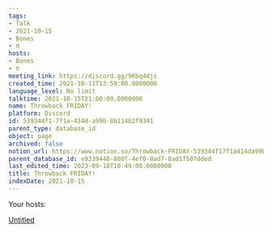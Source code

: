 ```yaml
---
tags:
- Talk
- 2021-10-15
- Bones
- π
hosts:
- Bones
- π
meeting_link: https://discord.gg/9Kbq4djs
created_time: 2021-10-11T13:59:00.0000000
language_level: No limit
talktime: 2021-10-15T21:00:00.0000000
name: Throwback FRIDAY!
platform: Discord
id: 539344f1-7f1a-414d-a99b-8b114b2f9341
parent_type: database_id
object: page
archived: false
notion_url: https://www.notion.so/Throwback-FRIDAY-539344f17f1a414da99b8b114b2f9341
parent_database_id: e9339446-880f-4ef0-8ad7-8ad1f507dded
last_edited_time: 2023-09-18T10:49:00.0000000
title: Throwback FRIDAY!
indexDate: 2021-10-15
---
```




Your hosts:

[Untitled](https://www.notion.so/482e61b02b9c4456b2b4fe86bb7544c6)   





